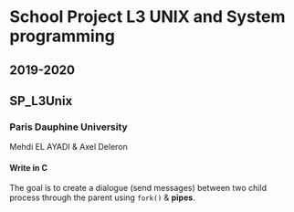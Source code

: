 # School Project L3 UNIX and System programming

## 2019-2020

## SP_L3Unix

### Paris Dauphine University

Mehdi EL AYADI & Axel Deleron

#### Write in C

The goal is to create a dialogue (send messages) between two child process through the parent using `fork()` & **pipes**.
